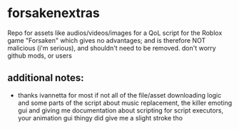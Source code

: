 # forsakenextras
Repo for assets like audios/videos/images for a QoL script for the Roblox game "Forsaken" which gives no advantages;
and is therefore NOT malicious (i'm serious), and shouldn't need to be removed.
don't worry github mods, or users

## additional notes:
- thanks ivannetta for most if not all of the file/asset downloading logic and some parts of the script about music replacement, the killer emoting gui and giving me documentation about scripting for script executors, your animation gui thingy did give me a slight stroke tho
